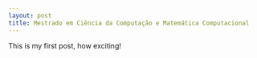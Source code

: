 ```yaml
---
layout: post
title: Mestrado em Ciência da Computação e Matemática Computacional
---
```


This is my first post, how exciting!
